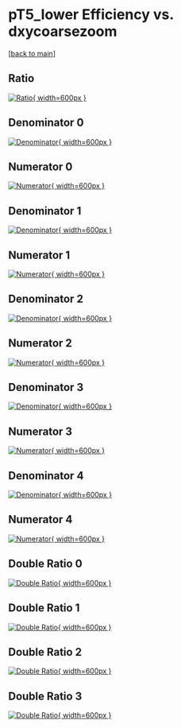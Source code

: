 # pT5_lower Efficiency vs. dxycoarsezoom

[[back to main](./)]



## Ratio

[![Ratio](../mtv/var/pT5_lower_xtr_11_-1_eff_dxycoarsezoom.png){ width=600px }](../mtv/var/pT5_lower_xtr_11_-1_eff_dxycoarsezoom.pdf)

## Denominator 0

[![Denominator](../mtv/den/pT5_lower_xtr_11_-1_eff_dxycoarsezoom_den0.png){ width=600px }](../mtv/den/pT5_lower_xtr_11_-1_eff_dxycoarsezoom_den0.pdf)

## Numerator 0

[![Numerator](../mtv/num/pT5_lower_xtr_11_-1_eff_dxycoarsezoom_num0.png){ width=600px }](../mtv/num/pT5_lower_xtr_11_-1_eff_dxycoarsezoom_num0.pdf)

## Denominator 1

[![Denominator](../mtv/den/pT5_lower_xtr_11_-1_eff_dxycoarsezoom_den1.png){ width=600px }](../mtv/den/pT5_lower_xtr_11_-1_eff_dxycoarsezoom_den1.pdf)

## Numerator 1

[![Numerator](../mtv/num/pT5_lower_xtr_11_-1_eff_dxycoarsezoom_num1.png){ width=600px }](../mtv/num/pT5_lower_xtr_11_-1_eff_dxycoarsezoom_num1.pdf)

## Denominator 2

[![Denominator](../mtv/den/pT5_lower_xtr_11_-1_eff_dxycoarsezoom_den2.png){ width=600px }](../mtv/den/pT5_lower_xtr_11_-1_eff_dxycoarsezoom_den2.pdf)

## Numerator 2

[![Numerator](../mtv/num/pT5_lower_xtr_11_-1_eff_dxycoarsezoom_num2.png){ width=600px }](../mtv/num/pT5_lower_xtr_11_-1_eff_dxycoarsezoom_num2.pdf)

## Denominator 3

[![Denominator](../mtv/den/pT5_lower_xtr_11_-1_eff_dxycoarsezoom_den3.png){ width=600px }](../mtv/den/pT5_lower_xtr_11_-1_eff_dxycoarsezoom_den3.pdf)

## Numerator 3

[![Numerator](../mtv/num/pT5_lower_xtr_11_-1_eff_dxycoarsezoom_num3.png){ width=600px }](../mtv/num/pT5_lower_xtr_11_-1_eff_dxycoarsezoom_num3.pdf)

## Denominator 4

[![Denominator](../mtv/den/pT5_lower_xtr_11_-1_eff_dxycoarsezoom_den4.png){ width=600px }](../mtv/den/pT5_lower_xtr_11_-1_eff_dxycoarsezoom_den4.pdf)

## Numerator 4

[![Numerator](../mtv/num/pT5_lower_xtr_11_-1_eff_dxycoarsezoom_num4.png){ width=600px }](../mtv/num/pT5_lower_xtr_11_-1_eff_dxycoarsezoom_num4.pdf)

## Double Ratio 0

[![Double Ratio](../mtv/ratio/pT5_lower_xtr_11_-1_eff_dxycoarsezoom_ratio0.png){ width=600px }](../mtv/ratio/pT5_lower_xtr_11_-1_eff_dxycoarsezoom_ratio0.pdf)

## Double Ratio 1

[![Double Ratio](../mtv/ratio/pT5_lower_xtr_11_-1_eff_dxycoarsezoom_ratio1.png){ width=600px }](../mtv/ratio/pT5_lower_xtr_11_-1_eff_dxycoarsezoom_ratio1.pdf)

## Double Ratio 2

[![Double Ratio](../mtv/ratio/pT5_lower_xtr_11_-1_eff_dxycoarsezoom_ratio2.png){ width=600px }](../mtv/ratio/pT5_lower_xtr_11_-1_eff_dxycoarsezoom_ratio2.pdf)

## Double Ratio 3

[![Double Ratio](../mtv/ratio/pT5_lower_xtr_11_-1_eff_dxycoarsezoom_ratio3.png){ width=600px }](../mtv/ratio/pT5_lower_xtr_11_-1_eff_dxycoarsezoom_ratio3.pdf)


